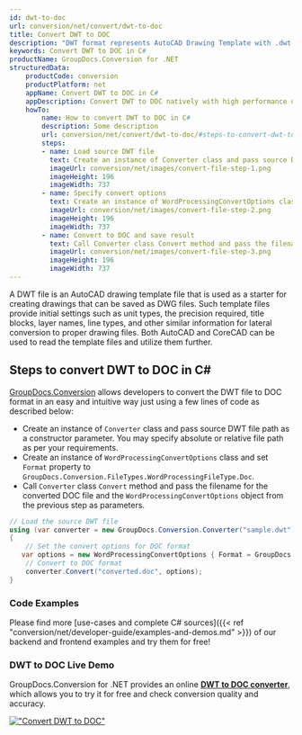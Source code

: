 ```yaml
---
id: dwt-to-doc
url: conversion/net/convert/dwt-to-doc
title: Convert DWT to DOC
description: "DWT format represents AutoCAD Drawing Template with .dwt extension. Learn how to convert DWT to DOC file programmatically in C# language using GroupDocs.Conversion for .NET library."
keywords: Convert DWT to DOC in C#
productName: GroupDocs.Conversion for .NET
structuredData:
    productCode: conversion
    productPlatform: net
    appName: Convert DWT to DOC in C#
    appDescription: Convert DWT to DOC natively with high performance using C# language and server side GroupDocs.Conversion for .NET APIs, without the use of any software like Microsoft or Open Office.
    howTo:
        name: How to convert DWT to DOC in C# 
        description: Some description
        url: conversion/net/convert/dwt-to-doc/#steps-to-convert-dwt-to-doc-in-c
        steps:
        - name: Load source DWT file 
          text: Create an instance of Converter class and pass source DWT file path as a constructor parameter. You may specify absolute or relative file path as per your requirements. 
          imageUrl: conversion/net/images/convert-file-step-1.png
          imageHeight: 196
          imageWidth: 737
        - name: Specify convert options 
          text: Create an instance of WordProcessingConvertOptions class.
          imageUrl: conversion/net/images/convert-file-step-2.png
          imageHeight: 196
          imageWidth: 737
        - name: Convert to DOC and save result 
          text: Call Converter class Convert method and pass the filename for the converted HTML file and the WordProcessingConvertOptions object from the previous step as parameters.
          imageUrl: conversion/net/images/convert-file-step-3.png
          imageHeight: 196
          imageWidth: 737
---
```


A DWT file is an AutoCAD drawing template file that is used as a starter for creating drawings that can be saved as DWG files. Such template files provide initial settings such as unit types, the precision required, title blocks, layer names, line types, and other similar information for lateral conversion to proper drawing files. Both AutoCAD and CoreCAD can be used to read the template files and utilize them further.

## Steps to convert DWT to DOC in C#

[GroupDocs.Conversion](https://products.groupdocs.com/conversion/net) allows developers to convert the DWT file to DOC format in an easy and intuitive way just using a few lines of code as described below:

* Create an instance of `Converter` class and pass source DWT file path as a constructor parameter. You may specify absolute or relative file path as per your requirements. 
* Create an instance of `WordProcessingConvertOptions` class and set `Format` property to `GroupDocs.Conversion.FileTypes.WordProcessingFileType.Doc`.
* Call `Converter` class `Convert` method and pass the filename for the converted DOC file and the `WordProcessingConvertOptions` object from the previous step as parameters.

```csharp
// Load the source DWT file
using (var converter = new GroupDocs.Conversion.Converter("sample.dwt"))
{
    // Set the convert options for DOC format
   var options = new WordProcessingConvertOptions { Format = GroupDocs.Conversion.FileTypes.WordProcessingFileType.Doc };
    // Convert to DOC format
    converter.Convert("converted.doc", options);
}
```

### Code Examples

Please find more [use-cases and complete C# sources]({{< ref "conversion/net/developer-guide/examples-and-demos.md" >}}) of our backend and frontend examples and try them for free!

### DWT to DOC Live Demo

GroupDocs.Conversion for .NET provides an online [**DWT to DOC converter**](https://products.groupdocs.app/conversion/dwt-to-doc), which allows you to try it for free and check conversion quality and accuracy.

[!["Convert DWT to DOC"](conversion/net/images/convert-to-doc/convert-dwt-to-doc.png)](https://products.groupdocs.app/conversion/dwt-to-doc)